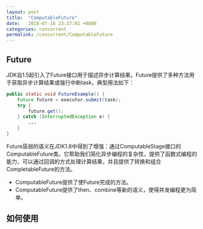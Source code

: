 ```yaml
---
layout: post
title:  "ComputableFuture"
date:   2018-07-16 23:37:01 +0800
categories: concurrent
permalink: /concurrent/ComputableFuture
---
```


## Future

JDK自1.5起引入了Future接口用于描述异步计算结果。Future提供了多种方法用于获取异步计算结果或强行中断task，典型用法如下：
``` java
public static void FutureExample() {
    Future future = executor.submit(task);
    try {
        future.get();
    } catch (InterruptedException e) {
        ...
    }
}
```

Future孱弱的语义在JDK1.8中得到了增强：通过ComputableStage接口的ComputableFuture类。它帮助我们简化异步编程的复杂性，提供了函数式编程的能力，可以通过回调的方式处理计算结果，并且提供了转换和组合CompletableFuture的方法。

 * ComputableFuture提供了使Future完成的方法。
 * ComputableFuture提供了then、combine等新的语义，使得并发编程更为简单。

## 如何使用